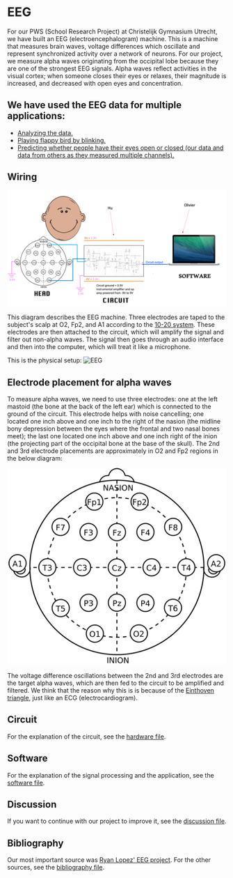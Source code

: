 # EEG
For our PWS (School Research Project) at Christelijk Gymnasium Utrecht, we have built an EEG (electroencephalogram) machine. This is a machine that measures brain waves, voltage differences which oscillate and represent synchronized activity over a network of neurons. For our project, we measure alpha waves originating from the occipital lobe because they are one of the strongest EEG signals. Alpha waves reflect activities in the visual cortex; when someone closes their eyes or relaxes, their magnitude is increased, and decreased with open eyes and concentration.

## We have used the EEG data for multiple applications:
- [Analyzing the data.](analysis)
- [Playing flappy bird by blinking.](flappy)
- [Predicting whether people have their eyes open or closed (our data and data from others as they measured multiple channels).](prediction)

## Wiring
![Wiring](images/wiring.png "Wiring")

This diagram describes the EEG machine. Three electrodes are taped to the subject's scalp at O2, Fp2, and A1 according to the [10-20 system](https://en.wikipedia.org/wiki/10%E2%80%9320_system_(EEG)). These electrodes are then attached to the circuit, which will amplify the signal and filter out non-alpha waves. The signal then goes through an audio interface and then into the computer, which will treat it like a microphone.

This is the physical setup:
![EEG](images/EEG.png "EEG")

## Electrode placement for alpha waves
To measure alpha waves, we need to use three electrodes: one at the left mastoid (the bone at the back of the left ear) which is connected to the ground of the circuit. This electrode helps with noise cancelling; one located one inch above and one inch to the right of the nasion (the midline bony depression between the eyes where the frontal and two nasal bones meet); the last one located one inch above and one inch right of the inion (the projecting part of the occipital bone at the base of the skull). The 2nd and 3rd electrode placements are approximately in O2 and Fp2 regions in the below diagram:

![Head](images/head.png "Head")

The voltage difference oscillations between the 2nd and 3rd electrodes are the target alpha waves, which are then fed to the circuit to be amplified and filtered. We think that the reason why this is is because of the [Einthoven triangle](https://en.wikipedia.org/wiki/Einthoven%27s_triangle), just like an ECG (electrocardiogram).

## Circuit
For the explanation of the circuit, see the [hardware file](hardware.md).

## Software
For the explanation of the signal processing and the application, see the [software file](software.md).

## Discussion
If you want to continue with our project to improve it, see the [discussion file](discussion.md).

## Bibliography
Our most important source was [Ryan Lopez' EEG project](https://github.com/ryanlopezzzz/EEG). For the other sources, see the [bibliography file](bibliography.txt).